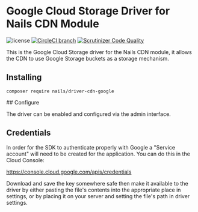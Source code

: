 # Google Cloud Storage Driver for Nails CDN Module

![license](https://img.shields.io/badge/license-MIT-green.svg)
[![CircleCI branch](https://img.shields.io/circleci/project/github/nails/driver-cdn-google-cloud-storage.svg)](https://circleci.com/gh/nails/driver-cdn-google-cloud-storage)
[![Scrutinizer Code Quality](https://scrutinizer-ci.com/g/nails/driver-cdn-google-cloud-storage/badges/quality-score.png)](https://scrutinizer-ci.com/g/nails/driver-cdn-google-cloud-storage)

This is the Google Cloud Storage driver for the Nails CDN module, it allows the CDN to use Google Storage buckets as a storage mechanism.


## Installing

    composer require nails/driver-cdn-google


## Configure

The driver can be enabled and configured via the admin interface.


## Credentials

In order for the SDK to authenticate properly with Google a "Service account" will need to be created for the application. You can do this in the Cloud Console:

https://console.cloud.google.com/apis/credentials

Download and save the key somewhere safe then make it available to the driver by either pasting the file's contents into the appropriate place in settings, or by placing it on your server and setting the file's path in driver settings.
